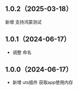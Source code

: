 ## 1.0.2（2025-03-18）
新增 支持鸿蒙测试
## 1.0.1（2024-06-17）
* 调整 命名
## 1.0.0（2024-06-17）
* 新增 uts插件 获取app使用内存
